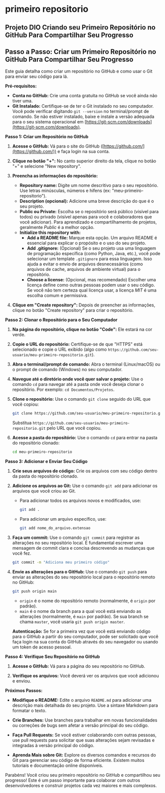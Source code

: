 # primeiro repositorio
## Projeto DIO Criando seu Primeiro Repositório no GitHub Para Compartilhar Seu Progresso

## Passo a Passo: Criar um Primeiro Repositório no GitHub Para Compartilhar Seu Progresso

Este guia detalha como criar um repositório no GitHub e como usar o Git para enviar seu código para lá.

**Pré-requisitos:**

*   **Conta no GitHub:** Crie uma conta gratuita no GitHub se você ainda não tiver uma.
*   **Git Instalado:** Certifique-se de ter o Git instalado no seu computador. Você pode verificar digitando `git --version` no terminal/prompt de comando. Se não estiver instalado, baixe e instale a versão adequada para o seu sistema operacional em [https://git-scm.com/downloads](https://git-scm.com/downloads).

**Passo 1: Criar um Repositório no GitHub**

1.  **Acesse o GitHub:** Vá para o site do GitHub ([https://github.com/](https://github.com/)) e faça login na sua conta.

2.  **Clique no botão "+":** No canto superior direito da tela, clique no botão "+" e selecione "New repository".

3.  **Preencha as informações do repositório:**

    *   **Repository name:** Digite um nome descritivo para o seu repositório. Use letras minúsculas, números e hífens (ex: "meu-primeiro-repositorio").
    *   **Description (opcional):** Adicione uma breve descrição do que é o seu projeto.
    *   **Public ou Private:** Escolha se o repositório será público (visível para todos) ou privado (visível apenas para você e colaboradores que você adicionar). Para aprendizado e compartilhamento de projetos, geralmente *Public* é a melhor opção.
    *   **Initialize this repository with:**
        *   **Add a README file:** Marque esta opção. Um arquivo README é essencial para explicar o propósito e o uso do seu projeto.
        *   **Add .gitignore:** (Opcional) Se o seu projeto usa uma linguagem de programação específica (como Python, Java, etc.), você pode selecionar um template `.gitignore` para essa linguagem. Isso ajuda a evitar o envio de arquivos desnecessários (como arquivos de cache, arquivos de ambiente virtual) para o repositório.
        *   **Choose a license:** (Opcional, mas recomendado) Escolher uma licença define como outras pessoas podem usar o seu código.  Se você não tem certeza qual licença usar, a licença *MIT* é uma escolha comum e permissiva.

4.  **Clique em "Create repository":**  Depois de preencher as informações, clique no botão "Create repository" para criar o repositório.

**Passo 2: Clonar o Repositório para o Seu Computador**

1.  **Na página do repositório, clique no botão "Code":** Ele estará na cor verde.

2.  **Copie o URL do repositório:** Certifique-se de que "HTTPS" está selecionado e copie o URL exibido (algo como `https://github.com/seu-usuario/meu-primeiro-repositorio.git`).

3.  **Abra o terminal/prompt de comando:** Abra o terminal (Linux/macOS) ou o prompt de comando (Windows) no seu computador.

4.  **Navegue até o diretório onde você quer salvar o projeto:** Use o comando `cd` para navegar até a pasta onde você deseja clonar o repositório. Por exemplo: `cd Documentos/Projetos`.

5.  **Clone o repositório:** Use o comando `git clone` seguido do URL que você copiou:

    ```bash
    git clone https://github.com/seu-usuario/meu-primeiro-repositorio.git
    ```

    Substitua `https://github.com/seu-usuario/meu-primeiro-repositorio.git` pelo URL que você copiou.

6.  **Acesse a pasta do repositório:** Use o comando `cd` para entrar na pasta do repositório clonado:

    ```bash
    cd meu-primeiro-repositorio
    ```

**Passo 3: Adicionar e Enviar Seu Código**

1.  **Crie seus arquivos de código:** Crie os arquivos com seu código dentro da pasta do repositório clonado.

2.  **Adicione os arquivos ao Git:** Use o comando `git add` para adicionar os arquivos que você criou ao Git.

    *   Para adicionar todos os arquivos novos e modificados, use:

        ```bash
        git add .
        ```

    *   Para adicionar um arquivo específico, use:

        ```bash
        git add nome_do_arquivo.extensao
        ```

3.  **Faça um commit:** Use o comando `git commit` para registrar as alterações no seu repositório local. É fundamental escrever uma mensagem de commit clara e concisa descrevendo as mudanças que você fez.

    ```bash
    git commit -m "Adiciona meu primeiro código"
    ```

4.  **Envie as alterações para o GitHub:** Use o comando `git push` para enviar as alterações do seu repositório local para o repositório remoto no GitHub:

    ```bash
    git push origin main
    ```

    *   `origin` é o nome do repositório remoto (normalmente, é `origin` por padrão).
    *   `main` é o nome da branch para a qual você está enviando as alterações (normalmente, é `main` por padrão).  Se sua branch se chama `master`, você usaria `git push origin master`.

    **Autenticação:** Se for a primeira vez que você está enviando código para o GitHub a partir do seu computador, pode ser solicitado que você faça login na sua conta do GitHub através do seu navegador ou usando um token de acesso pessoal.

**Passo 4: Verifique Seu Repositório no GitHub**

1.  **Acesse o GitHub:** Vá para a página do seu repositório no GitHub.

2.  **Verifique os arquivos:** Você deverá ver os arquivos que você adicionou e enviou.

**Próximos Passos:**

*   **Modifique o README:** Edite o arquivo `README.md` para adicionar uma descrição mais detalhada do seu projeto.  Use a sintaxe Markdown para formatar o texto.

*   **Crie Branches:** Use branches para trabalhar em novas funcionalidades ou correções de bugs sem afetar a versão principal do seu código.

*   **Faça Pull Requests:** Se você estiver colaborando com outras pessoas, use pull requests para solicitar que suas alterações sejam revisadas e integradas à versão principal do código.

*   **Aprenda Mais sobre Git:** Explore os diversos comandos e recursos do Git para gerenciar seu código de forma eficiente. Existem muitos tutoriais e documentação online disponíveis.

Parabéns! Você criou seu primeiro repositório no GitHub e compartilhou seu progresso! Este é um passo importante para colaborar com outros desenvolvedores e construir projetos cada vez maiores e mais complexos.
